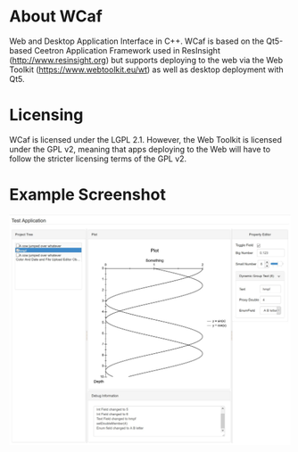 # About WCaf
Web and Desktop Application Interface in C++. WCaf is based on the Qt5-based Ceetron Application Framework used in ResInsight (http://www.resinsight.org) but supports deploying to the web via the Web Toolkit (https://www.webtoolkit.eu/wt) as well as desktop deployment with Qt5.

# Licensing
WCaf is licensed under the LGPL 2.1. However, the Web Toolkit is licensed under the GPL v2, meaning that apps deploying to the Web will have to follow the stricter licensing terms of the GPL v2.

# Example Screenshot
![WCaf Test Application](testapp.jpg "WCaf Test Application")
